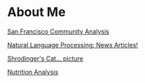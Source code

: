 # About Me


[San Francisco Community Analysis](https://benon33.github.io/benmok/Assignment%206/)


[Natural Language Processing: News Articles!](https://benon33.github.io/benmok/Assignment5/)

[Shrodinger's Cat... picture](https://benon33.github.io/benmok/Assignment2/)

[Nutrition Analysis](https://benon33.github.io/benmok/Assignment4/)

